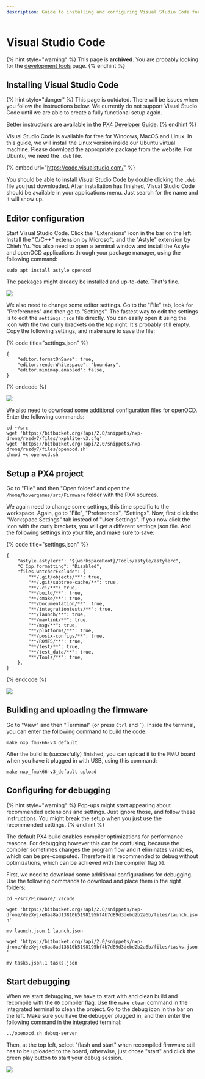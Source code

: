 ```yaml
---
description: Guide to installing and configuring Visual Studio Code for HoverGames.
---
```


# Visual Studio Code

{% hint style="warning" %}
This page is **archived**. You are probably looking for the [development tools](../../developerguide/tools/) page.
{% endhint %}

## Installing Visual Studio Code

{% hint style="danger" %}
This page is outdated. There will be issues when you follow the instructions below. We currently do not support Visual Studio Code until we are able to create a fully functional setup again.&#x20;

Better instructions are available in the [PX4 Developer Guide](https://dev.px4.io/master/en/setup/vscode.html).
{% endhint %}

Visual Studio Code is available for free for Windows, MacOS and Linux. In this guide, we will install the Linux version inside our Ubuntu virtual machine. Please download the appropriate package from the website. For Ubuntu, we need the `.deb` file.

{% embed url="https://code.visualstudio.com/" %}

You should be able to install Visual Studio Code by double clicking the `.deb` file you just downloaded. After installation has finished, Visual Studio Code should be available in your applications menu. Just search for the name and it will show up.

## Editor configuration

Start Visual Studio Code. Click the "Extensions" icon in the bar on the left. Install the "C/C++" extension by Microsoft, and the "Astyle" extension by Chieh Yu. You also need to open a terminal window and install the Astyle and openOCD applications through your package manager, using the following command:

`sudo apt install astyle openocd`

The packages might already be installed and up-to-date. That's fine.

![](<../../.gitbook/assets/image (133).png>)

We also need to change some editor settings. Go to the "File" tab, look for "Preferences" and then go to "Settings". The fastest way to edit the settings is to edit the `settings.json` file directly. You can easily open it using the icon with the two curly brackets on the top right. It's probably still empty. Copy the following settings, and make sure to save the file:

{% code title="settings.json" %}
```
{
    "editor.formatOnSave": true,
    "editor.renderWhitespace": "boundary",
    "editor.minimap.enabled": false,
}
```
{% endcode %}

![](<../../.gitbook/assets/image (136).png>)

We also need to download some additional configuration files for openOCD. Enter the following commands:

`cd ~/src`\
`wget 'https://bitbucket.org/!api/2.0/snippets/nxp-drone/rezdy7/files/nxphlite-v3.cfg'`\
`wget 'https://bitbucket.org/!api/2.0/snippets/nxp-drone/rezdy7/files/openocd.sh'`\
`chmod +x openocd.sh`

## Setup a PX4 project

Go to "File" and then "Open folder" and open the `/home/hovergames/src/Firmware` folder with the PX4 sources.

We again need to change some settings, this time specific to the workspace. Again, go to "File", "Preferences", "Settings". Now, first click the "Workspace Settings" tab instead of "User Settings". If you now click the icon with the curly brackets, you will get a different settings.json file. Add the following settings into your file, and make sure to save:

{% code title="settings.json" %}
```
{
    "astyle.astylerc": "${workspaceRoot}/Tools/astyle/astylerc",
    "C_Cpp.formatting": "Disabled",
    "files.watcherExclude": {
        "**/.git/objects/**": true,
        "**/.git/subtree-cache/**": true,
        "**/.ci/**": true,
        "**/build/**": true,
        "**/cmake/**": true,
        "**/Documentation/**": true,
        "**/integrationtests/**": true,
        "**/launch/**": true,
        "**/mavlink/**": true,
        "**/msg/**": true,
        "**/platforms/**": true,
        "**/posix-configs/**": true,
        "**/ROMFS/**": true,
        "**/test/**": true,
        "**/test_data/**": true,
        "**/Tools/**": true,
    },
}

```
{% endcode %}

![](<../../.gitbook/assets/image (137).png>)

## Building and uploading the firmware

Go to "View" and then "Terminal" (or press `Ctrl` and `` ` ``). Inside the terminal, you can enter the following command to build the code:

`make nxp_fmuk66-v3_default`

After the build is (succesfully) finished, you can upload it to the FMU board when you have it plugged in with USB, using this command:

`make nxp_fmuk66-v3_default upload`

## Configuring for debugging

{% hint style="warning" %}
Pop-ups might start appearing about recommended extensions and settings. Just ignore those, and follow these instructions. You might break the setup when you just use the recommended settings.
{% endhint %}

The default PX4 build enables compiler optimizations for performance reasons. For debugging however this can be confusing, because the compiler sometimes changes the program flow and it eliminates variables, which can be pre-computed. Therefore it is recommended to debug without optimizations, which can be achieved with the compiler flag `O0`.

First, we need to download some additional configurations for debugging. Use the following commands to download and place them in the right folders:

`cd ~/src/Firmware/.vscode`

`wget 'https://bitbucket.org/!api/2.0/snippets/nxp-drone/dezXyj/e8aa8ad13810b5198195bf4b7d89d3debd2b2a6b/files/launch.json'`

`mv launch.json.1 launch.json`

`wget 'https://bitbucket.org/!api/2.0/snippets/nxp-drone/dezXyj/e8aa8ad13810b5198195bf4b7d89d3debd2b2a6b/files/tasks.json'`

`mv tasks.json.1 tasks.json`

## Start debugging

When we start debugging, we have to start with and clean build and recompile with the `O0` compiler flag. Use the `make clean` command in the integrated terminal to clean the project. Go to the debug icon in the bar on the left. Make sure you have the debugger plugged in, and then enter the following command in the integrated terminal:

`../openocd.sh debug-server`

Then, at the top left, select "flash and start" when recompiled firmware still has to be uploaded to the board, otherwise, just chose "start" and click the green play button to start your debug session.

![](<../../.gitbook/assets/image (139).png>)

##
